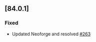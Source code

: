 ## [84.0.1]

### Fixed

- Updated Neoforge and resolved [#263](https://github.com/AdvancedXRay/XRay-Mod/issues/263) 
